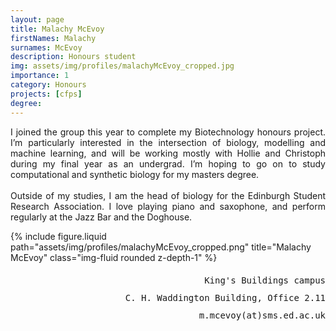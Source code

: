 ```yaml
---
layout: page
title: Malachy McEvoy
firstNames: Malachy
surnames: McEvoy
description: Honours student
img: assets/img/profiles/malachyMcEvoy_cropped.jpg
importance: 1
category: Honours
projects: [cfps]
degree: 
---
```


<div class="row">
  <div class="col-sm mt-3 mt-md-0">
    <p style="text-align: justify">
      I joined the group this year to complete my Biotechnology honours project. I’m particularly interested in the 
intersection of biology, modelling and machine learning, and will be working mostly with Hollie and Christoph during my 
final year as an undergrad. I’m hoping to go on to study computational and synthetic biology for my masters degree. 
<br> <br>
Outside of my studies, I am the head of biology for the Edinburgh Student Research Association. I love playing piano 
and saxophone, and  perform regularly at the Jazz Bar and the Doghouse.
    </p>
  </div>
  <div class="col-sm mt-3 mt-md-0">
    <div class="row">
      {% 
        include figure.liquid 
        path="assets/img/profiles/malachyMcEvoy_cropped.png" 
        title="Malachy McEvoy" 
        class="img-fluid rounded z-depth-1" 
      %}
    </div>
    <div class="d-flex flex-row justify-content-end">
      <p style="text-align:right; font-family:monospace; line-height:200%">
      King's Buildings campus <br>
      C. H. Waddington Building, Office 2.11 <br>
      m.mcevoy(at)sms.ed.ac.uk </p>
    </div>
  </div>
</div>
